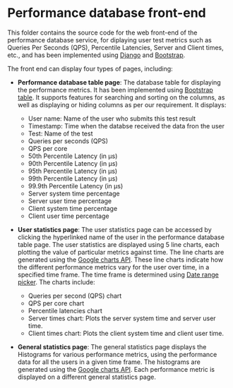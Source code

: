 # Performance database front-end

This folder contains the source code for the web front-end of the performance database service, for diplaying user test metrics such as Queries Per Seconds (QPS), Percentile Latencies, Server and Client times, etc., and has been implemented using [Django](https://www.djangoproject.com/) and [Bootstrap](http://getbootstrap.com/).

The front end can display four types of pages, including:
* **Performance database table page**: The database table for displaying the performance metrics. It has been implemented using [Bootstrap table](https://github.com/wenzhixin/bootstrap-table). It supports features for searching and sorting on the columns, as well as displaying or hiding columns as per our requirement. It displays:
  * User name: Name of the user who submits this test result
  * Timestamp: Time when the databse received the data fron the user
  * Test: Name of the test
  * Queries per seconds (QPS)
  * QPS per core
  * 50th Percentile Latency (in μs)
  * 90th Percentile Latency (in μs)
  * 95th Percentile Latency (in μs)
  * 99th Percentile Latency (in μs)
  * 99.9th Percentile Latency (in μs)
  * Server system time percentage
  * Server user time percentage
  * Client system time percentage
  * Client user time percentage

* **User statistics page**: The user statistics page can be accessed by clicking the hyperlinked name of the user in the performance database table page. The user statistics are displayed using 5 line charts, each plotting the value of particular metrics against time. The line charts are generated using the [Google charts API](https://developers.google.com/chart/interactive/docs/gallery/linechart). These line charts indicate how the different performance metrics vary for the user over time, in a specified time frame. The time frame is determined using [Date range picker](https://github.com/dangrossman/bootstrap-daterangepicker). The charts include:
  * Queries per second (QPS) chart
  * QPS per core chart
  * Percentile latencies chart
  * Server times chart: Plots the server system time and server user time.
  * Client times chart: Plots the client system time and client user time.

* **General statistics page**: The general statistics page displays the Histograms for various performance metrics, using the performance data for all the users in a given time frame. The histograms are generated using the [Google charts API](https://developers.google.com/chart/interactive/docs/gallery/histogram). Each performance metric is displayed on a different general statistics page.
